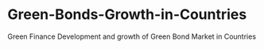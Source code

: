 # Green-Bonds-Growth-in-Countries
Green Finance Development and growth of Green Bond Market in Countries 
